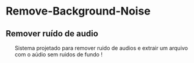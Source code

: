# Remove-Background-Noise
## Remover ruído de audio
<ol>
  Sistema projetado para remover ruido de audios e extrair um arquivo com o aúdio sem ruidos de fundo !
</ol>
